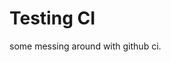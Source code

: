 # Testing CI


<!-- badges-begin -->

[black badge]: https://img.shields.io/badge/code%20style-black-000000.svg

<!-- badges-end -->


some messing around with github ci.
